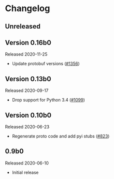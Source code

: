 # Changelog

## Unreleased

## Version 0.16b0

Released 2020-11-25

- Update protobuf versions
  ([#1356](https://github.com/open-telemetry/opentelemetry-python/pull/1356))

## Version 0.13b0

Released 2020-09-17

- Drop support for Python 3.4
  ([#1099](https://github.com/open-telemetry/opentelemetry-python/pull/1099))

## Version 0.10b0

Released 2020-06-23

- Regenerate proto code and add pyi stubs
  ([#823](https://github.com/open-telemetry/opentelemetry-python/pull/823))

## 0.9b0

Released 2020-06-10

- Initial release
